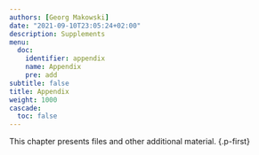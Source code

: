 ```yaml
---
authors: [Georg Makowski]
date: "2021-09-10T23:05:24+02:00"
description: Supplements
menu:
  doc:
    identifier: appendix
    name: Appendix
    pre: add
subtitle: false
title: Appendix
weight: 1000
cascade:
  toc: false
---
```


This chapter presents files and other additional material.
{.p-first} <!-- more -->
